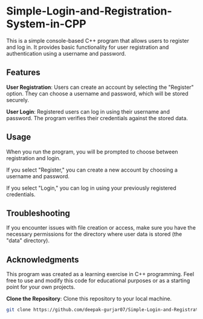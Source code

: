 # Simple-Login-and-Registration-System-in-CPP

This is a simple console-based C++ program that allows users to register and log in. It provides basic functionality for user registration and authentication using a username and password.

## Features

**User Registration**: Users can create an account by selecting the "Register" option. They can choose a username and password, which will be stored securely.

**User Login**: Registered users can log in using their username and password. The program verifies their credentials against the stored data.

## Usage
When you run the program, you will be prompted to choose between registration and login.

If you select "Register," you can create a new account by choosing a username and password.

If you select "Login," you can log in using your previously registered credentials.

## Troubleshooting
If you encounter issues with file creation or access, make sure you have the necessary permissions for the directory where user data is stored (the "data" directory).

## Acknowledgments
This program was created as a learning exercise in C++ programming.
Feel free to use and modify this code for educational purposes or as a starting point for your own projects.


**Clone the Repository**: Clone this repository to your local machine.

   ```bash
   git clone https://github.com/deepak-gurjar07/Simple-Login-and-Registration-System-in-CPP.git
